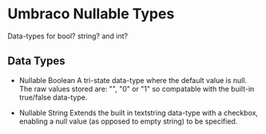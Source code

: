 # Umbraco Nullable Types
Data-types for bool? string? and int?

## Data Types
* Nullable Boolean
A tri-state data-type where the default value is null.
The raw values stored are: "", "0" or "1" so compatable with the built-in true/false data-type.

* Nullable String
Extends the built in textstring data-type with a checkbox, enabling a null value (as opposed to empty string) to be specified.